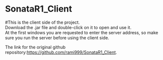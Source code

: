 # SonataR1_Client
#This is the client side of the project.    
Download the .jar file and double-click on it to open and use it.   
At the first windows you are requested to enter the server address,
 so make sure you run the server before using the client side.  
 
The link for the original github repository:https://github.com/rami999/SonataR1_Client.  
